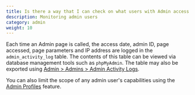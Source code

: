```yaml
---
title: Is there a way that I can check on what users with Admin access to my site are doing?
description: Monitoring admin users 
category: admin
weight: 10
---
```


Each time an Admin page is called, the access date, admin ID, page accessed, page parameters and IP address are logged in the `admin_activity_log` table. The contents of this table can be viewed via database management tools such as `phpMyAdmin`.  The table may also be exported using [Admin > Admins > Admin Activity Logs](/user/admin_pages/admins/admin_activity_logs/). 

You can also limit the scope of any admin user's capabilities using the [Admin Profiles](/user/admin_pages/admins/admin_profiles/) feature.

